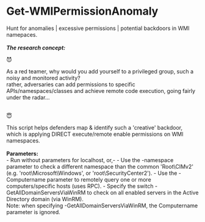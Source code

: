 # Get-WMIPermissionAnomaly
Hunt for anomalies | excessive permissions | potential backdoors in WMI namepaces.
<br><br>
<b>*The research concept:*</b><br>
 <p>&#x1F608</p> As a red teamer, why would you add yourself to a privileged group, such a noisy and monitored activity?<br>rather, adversaries can add permissions to specific APIs/namespaces/classes and achieve remote code execution, going fairly under the radar...<br><br>
<p>&#x1F607</p> This script helps defenders map & identify such a 'creative' backdoor, which is applying DIRECT execute/remote enable permissions on WMI namespaces.
<br><br>
<b>Parameters:</b> <br>
- Run without parameters for localhost, or,-
- Use the -namespace parameter to check a different namespace than the common 'Root\CIMv2' (e.g. 'root\Microsoft\Windows', or 'root\SecurityCenter2').
- Use the -Computername parameter to remotely query one or more computers/specific hosts (uses RPC).
- Specify the switch -GetAllDomainServersViaWinRM to check on all enabled servers in the Active Directory domain (via WinRM).<br>
Note: when specifying -GetAllDomainServersViaWinRM, the Computername parameter is ignored.
